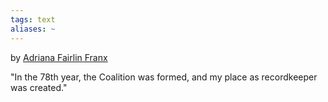```yaml
---
tags: text
aliases: ~
---
```


by [Adriana Fairlin Franx](..\..\..\..\..\Game%20Notes\NPCs\ala%20Alaturmen\High%20Power\Guild%20Employee%20NPCs\Guild%20Admin\Adriana%20Fairlin%20Franx.md)

"In the 78th year, the Coalition was formed, and my place as recordkeeper was created."
